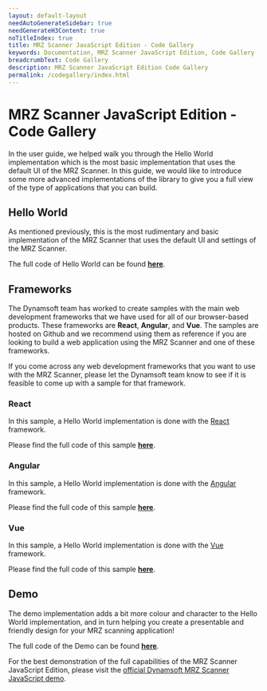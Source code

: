 ```yaml
---
layout: default-layout
needAutoGenerateSidebar: true
needGenerateH3Content: true
noTitleIndex: true
title: MRZ Scanner JavaScript Edition - Code Gallery
keywords: Documentation, MRZ Scanner JavaScript Edition, Code Gallery
breadcrumbText: Code Gallery
description: MRZ Scanner JavaScript Edition Code Gallery
permalink: /codegallery/index.html
---
```


# MRZ Scanner JavaScript Edition - Code Gallery

In the user guide, we helped walk you through the Hello World implementation which is the most basic implementation that uses the default UI of the MRZ Scanner. In this guide, we would like to introduce some more advanced implementations of the library to give you a full view of the type of applications that you can build.

## Hello World

As mentioned previously, this is the most rudimentary and basic implementation of the MRZ Scanner that uses the default UI and settings of the MRZ Scanner.

The full code of Hello World can be found [**here**](helloworld/index.md).

## Frameworks

The Dynamsoft team has worked to create samples with the main web development frameworks that we have used for all of our browser-based products. These frameworks are **React**, **Angular**, and **Vue**. The samples are hosted on Github and we recommend using them as reference if you are looking to build a web application using the MRZ Scanner and one of these frameworks.

If you come across any web development frameworks that you want to use with the MRZ Scanner, please let the Dynamsoft team know to see if it is feasible to come up with a sample for that framework.

### React

In this sample, a Hello World implementation is done with the [React](https://react.dev/) framework.

Please find the full code of this sample [**here**](https://github.com/Dynamsoft/mrz-scanner-javascript/tree/main/samples/frameworks/react-hooks).

### Angular

In this sample, a Hello World implementation is done with the [Angular](https://angular.dev/) framework.

Please find the full code of this sample [**here**](https://github.com/Dynamsoft/mrz-scanner-javascript/tree/main/samples/frameworks/angular).

### Vue

In this sample, a Hello World implementation is done with the [Vue](https://vuejs.org/) framework.

Please find the full code of this sample [**here**](https://github.com/Dynamsoft/mrz-scanner-javascript/tree/main/samples/frameworks/vue).

## Demo

The demo implementation adds a bit more colour and character to the Hello World implementation, and in turn helping you create a presentable and friendly design for your MRZ scanning application!

The full code of the Demo can be found [**here**](demo/index.md).

For the best demonstration of the full capabilities of the MRZ Scanner JavaScript Edition, please visit the [official Dynamsoft MRZ Scanner JavaScript demo](https://demo.dynamsoft.com/mrz-scanner/).
